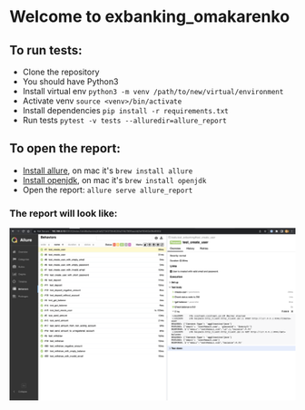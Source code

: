 # Welcome to exbanking_omakarenko

## To run tests:
- Clone the repository
- You should have Python3
- Install virtual env `python3 -m venv /path/to/new/virtual/environment`
- Activate venv `source <venv>/bin/activate`
- Install dependencies `pip install -r requirements.txt`
- Run tests `pytest -v tests --alluredir=allure_report`

## To open the report:
- [Install allure](https://formulae.brew.sh/formula/allure), on mac it's `brew install allure`
- [Install openjdk](https://formulae.brew.sh/formula/openjdk), on mac it's `brew install openjdk`
- Open the report: `allure serve allure_report`

### The report will look like:
![Allure report](static/report_overview.png)
